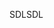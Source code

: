 <span data-ttu-id="0b580-101">SDL</span><span class="sxs-lookup"><span data-stu-id="0b580-101">SDL</span></span>